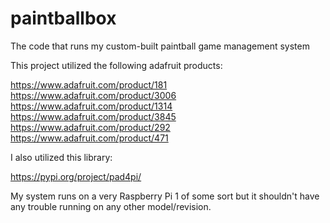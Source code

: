 # paintballbox
The code that runs my custom-built paintball game management system


This project utilized the following adafruit products:

https://www.adafruit.com/product/181
https://www.adafruit.com/product/3006
https://www.adafruit.com/product/1314
https://www.adafruit.com/product/3845
https://www.adafruit.com/product/292
https://www.adafruit.com/product/471


I also utilized this library:

https://pypi.org/project/pad4pi/

My system runs on a very Raspberry Pi 1 of some sort but it shouldn't have any trouble running on any other model/revision.
